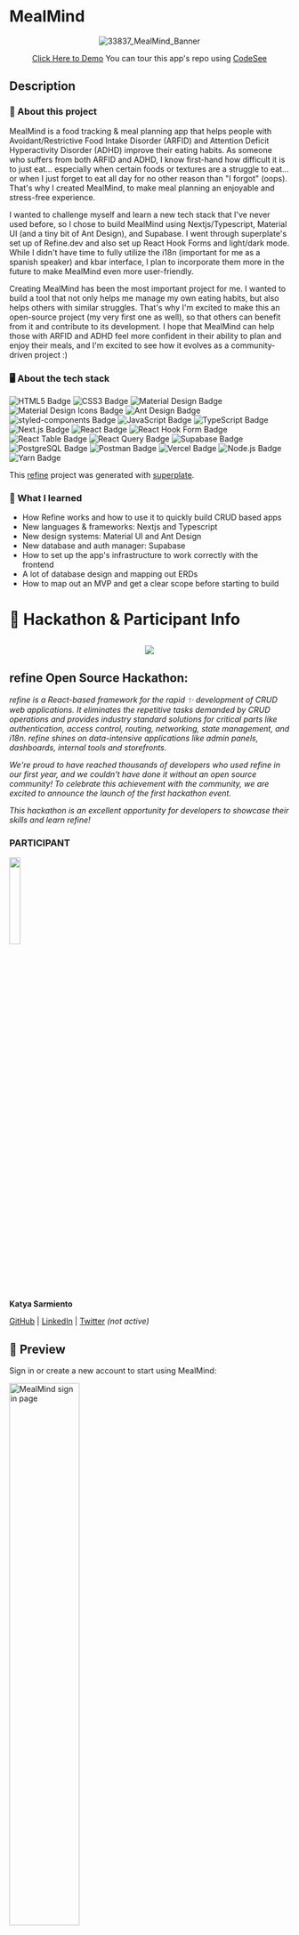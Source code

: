 # MealMind

<div align="center">

![33837_MealMind_Banner](https://user-images.githubusercontent.com/5871075/221132705-25a49e61-1f9b-432a-95c8-41b540436479.png)
 
 
[Click Here to Demo](https://www.mealmind.app)
You can tour this app's repo using [CodeSee](https://app.codesee.io/maps/public/5db76fa0-b54f-11ed-a159-e35b74d3b925)

</div>

## Description

### 💼 About this project

MealMind is a food tracking & meal planning app that helps people with Avoidant/Restrictive Food Intake Disorder (ARFID) and Attention Deficit Hyperactivity Disorder (ADHD) improve their eating habits. As someone who suffers from both ARFID and ADHD, I know first-hand how difficult it is to just eat... especially when certain foods or textures are a struggle to eat... or when I just forget to eat all day for no other reason than "I forgot" (oops). That's why I created MealMind, to make meal planning an enjoyable and stress-free experience.

I wanted to challenge myself and learn a new tech stack that I've never used before, so I chose to build MealMind using Nextjs/Typescript, Material UI (and a tiny bit of Ant Design), and Supabase. I went through superplate's set up of Refine.dev and also set up React Hook Forms and light/dark mode. While I didn't have time to fully utilize the i18n (important for me as a spanish speaker) and kbar interface, I plan to incorporate them more in the future to make MealMind even more user-friendly.

Creating MealMind has been the most important project for me. I wanted to build a tool that not only helps me manage my own eating habits, but also helps others with similar struggles. That's why I'm excited to make this an open-source project (my very first one as well), so that others can benefit from it and contribute to its development. I hope that MealMind can help those with ARFID and ADHD feel more confident in their ability to plan and enjoy their meals, and I'm excited to see how it evolves as a community-driven project :)


### 🖥 About the tech stack

![HTML5 Badge](https://img.shields.io/badge/HTML5-E34F26?logo=html5&logoColor=fff&style=for-the-badge) ![CSS3 Badge](https://img.shields.io/badge/CSS3-1572B6?logo=css3&logoColor=fff&style=for-the-badge) ![Material Design Badge](https://img.shields.io/badge/Material%20Design-757575?logo=materialdesign&logoColor=fff&style=for-the-badge) ![Material Design Icons Badge](https://img.shields.io/badge/Material%20Design%20Icons-2196F3?logo=materialdesignicons&logoColor=fff&style=for-the-badge) ![Ant Design Badge](https://img.shields.io/badge/Ant%20Design-0170FE?logo=antdesign&logoColor=fff&style=for-the-badge) ![styled-components Badge](https://img.shields.io/badge/styled--components-DB7093?logo=styledcomponents&logoColor=fff&style=for-the-badge) ![JavaScript Badge](https://img.shields.io/badge/JavaScript-F7DF1E?logo=javascript&logoColor=000&style=for-the-badge) ![TypeScript Badge](https://img.shields.io/badge/TypeScript-3178C6?logo=typescript&logoColor=fff&style=for-the-badge) ![Next.js Badge](https://img.shields.io/badge/Next.js-000?logo=nextdotjs&logoColor=fff&style=for-the-badge)
 ![React Badge](https://img.shields.io/badge/React-61DAFB?logo=react&logoColor=000&style=for-the-badge) ![React Hook Form Badge](https://img.shields.io/badge/React%20Hook%20Form-EC5990?logo=reacthookform&logoColor=fff&style=for-the-badge) ![React Table Badge](https://img.shields.io/badge/React%20Table-FF4154?logo=reacttable&logoColor=fff&style=for-the-badge) ![React Query Badge](https://img.shields.io/badge/React%20Query-FF4154?logo=reactquery&logoColor=fff&style=for-the-badge) ![Supabase Badge](https://img.shields.io/badge/Supabase-3ECF8E?logo=supabase&logoColor=fff&style=for-the-badge) ![PostgreSQL Badge](https://img.shields.io/badge/PostgreSQL-4169E1?logo=postgresql&logoColor=fff&style=for-the-badge) ![Postman Badge](https://img.shields.io/badge/Postman-FF6C37?logo=postman&logoColor=fff&style=for-the-badge) ![Vercel Badge](https://img.shields.io/badge/Vercel-000?logo=vercel&logoColor=fff&style=for-the-badge) ![Node.js Badge](https://img.shields.io/badge/Node.js-393?logo=nodedotjs&logoColor=fff&style=for-the-badge) ![Yarn Badge](https://img.shields.io/badge/Yarn-2C8EBB?logo=yarn&logoColor=fff&style=for-the-badge)

 This [refine](https://github.com/pankod/refine) project was generated with [superplate](https://github.com/pankod/refine).
 
 ### 🧠 What I learned
 
 - How Refine works and how to use it to quickly build CRUD based apps
 - New languages & frameworks: Nextjs and Typescript
 - New design systems: Material UI and Ant Design
 - New database and auth manager: Supabase
 - How to set up the app's infrastructure to work correctly with the frontend
 - A lot of database design and mapping out ERDs
 - How to map out an MVP and get a clear scope before starting to build


# 👤 Hackathon & Participant Info

<div align="center" style="margin: 30px;">
    <a href="https://refine.dev">
    <img src="https://refine.ams3.cdn.digitaloceanspaces.com/refine_logo.png"  align="center" />
    </a>
</div>

## **refine Open Source Hackathon:**

*refine is a React-based framework for the rapid ✨ development of CRUD web applications. It eliminates the repetitive tasks demanded by CRUD operations and provides industry standard solutions for critical parts like authentication, access control, routing, networking, state management, and i18n. refine shines on data-intensive applications like admin panels, dashboards, internal tools and storefronts.*

*We're proud to have reached thousands of developers who used refine in our first year, and we couldn't have done it without an open source community! To celebrate this achievement with the community, we are excited to announce the launch of the first hackathon event.*

*This hackathon is an excellent opportunity for developers to showcase their skills and learn refine!*

### **PARTICIPANT**

<img src="https://user-images.githubusercontent.com/5871075/221125288-121e9508-ed59-4b30-bd5c-dcc3449bd46e.jpg" width="20%" />

**Katya Sarmiento**

[GitHub](https://github.com/Kitkatnik) | [LinkedIn](https://www.linkedin.com/in/katyasarmiento/) | [Twitter](https://twitter.com/kitkatnik) *(not active)*


## 👀 Preview

Sign in or create a new account to start using MealMind:

<img width="50%" alt="MealMind sign in page" src="https://user-images.githubusercontent.com/5871075/221377768-691ee94c-943f-47b8-b5f7-990ca0935e3e.png">


DARK MODE: Sign in or create a new account to start using MealMind:

<img width="50%" alt="MealMind dark mode sign in page" src="https://user-images.githubusercontent.com/5871075/221377826-e2c6abb0-aa3c-4445-a8e6-0a2ee91662c8.png">


See a list of all your foods and quickly see what you've rated them:

<img width="50%" alt="MealMind list of food items page" src="https://user-images.githubusercontent.com/5871075/221377845-a70bb5ab-ed81-4565-8cd6-a3f962f04d76.png">


DARK MODE: See a list of all your foods and quickly see what you've rated them:

<img width="50%" alt="MealMind dark mode list of food items page" src="https://user-images.githubusercontent.com/5871075/221377832-1761f8d8-d078-4cb5-a19b-15335fb21967.png">


Filter through all your food items with categories:

<img width="50%" alt="MealMind filter food items" src="https://user-images.githubusercontent.com/5871075/221377855-9f1d0faf-7e65-42e7-bfd5-7e6a71b0e198.png">


Create new food items with categories, eating & purchase locations, and notes:

<img width="50%" alt="MealMind adding new food items" src="https://user-images.githubusercontent.com/5871075/221377861-746ad473-2776-4dfc-8235-cb5cfa634c73.png">


Add new food items directly from the categories menu:

<img width="50%" alt="MealMind categories page with adding new food items" src="https://user-images.githubusercontent.com/5871075/221377867-8fe3ead8-5d03-4910-bf13-a2b60fb924d9.png">


DARK MODE: Add new food items directly from the categories menu:

<img width="50%" alt="MealMind dark mode categories page with adding new food items" src="https://user-images.githubusercontent.com/5871075/221377869-e3dbe004-4cb9-4b48-b618-2174c723ab8b.png">


See all your foods organized into category buckets:

<img width="50%" alt="MealMind food items in category buckets" src="https://user-images.githubusercontent.com/5871075/221377878-f26a048d-a92a-403f-9659-8083e02c1ef5.png">


See a list of all your meal plans and date:

<img width="50%" alt="MealMind list of meal plans page" src="https://user-images.githubusercontent.com/5871075/221377885-9c64232d-d702-4aa7-8be1-ba881762208e.png">


DARK MODE: See a list of all your meal plans and dates:

<img width="50%" alt="MealMind dark mode list of meal plans page" src="https://user-images.githubusercontent.com/5871075/221377890-a8f4b00a-9d70-424f-b438-ba1cb1f4bc6c.png">


Create a new meal plan for any day:

<img width="50%" alt="MealMind create a new meal plan" src="https://user-images.githubusercontent.com/5871075/221377896-8bbd8b5a-7788-479f-8f18-fe07601b2e83.png">


Click into your meal plan to see more information and plan meals for breakfast, lunch, and dinner:

<img width="50%" alt="MealMind meal plan info page" src="https://user-images.githubusercontent.com/5871075/221377901-796b81be-5e26-46b4-b842-cea5b2bbbfe8.png">


DARK MODE: Click into your meal plan to see more information and plan meals for breakfast, lunch, and dinner:

<img width="50%" alt="MealMind dark mode meal plan info page" src="https://user-images.githubusercontent.com/5871075/221377906-d091492f-110d-462f-9b2f-419c4664a24b.png">


**Coming soon...**

* Search bar (and kbar) to quickly find food items or meal plans
* Spanish translations
* Calendar view of meal plans
* Track if you've eaten your meals or not
* Rate your meal plan each day
* A note section for each meal plan
* Account page to edit your avatar image, name, and login info
* Google sign up and login
* Importing and exporting food items and meal plans
* Set goals on eating more often, more variety, etc

<br/>


## Set up Project

Sign up for a Supabase account

Create the following tables, triggers, functions, and RLS policies...

**PROFILES**

TABLE

* id int8 is identity and primary key
* created_at timestampz default now()
* updated_at  timestampz default now()
* email varchar
* full_name varchar
* avatar_url text

FUNCTION

* Name: handle_new_user
* Schema: public
* Code:

```SQL
begin
  insert into public.profiles (user_auth, email, created_at, updated_at)
  values (new.id, new.email, new.created_at, new.updated_at);
  return new;
end;
```

TRIGGER

* Name: on_auth_user_created
* Table: auth.users
* Function: handle_new_user
* Events: AFTER INSERT


RLS POLICIES

SELECT - Profiles are viewable by users who created them
```SQL
BEGIN;
  ALTER POLICY "Profiles are viewable by users who created them." ON "public"."profiles" USING ((auth.uid() = user_auth);
COMMIT;
```

UPDATE - Users can update their own profile
```SQL
BEGIN;
  ALTER POLICY "Users can update own profile." ON "public"."profiles" USING ((auth.uid() = user_auth);
COMMIT;
```


**CATEGORIES**

TABLE

* id int8 is identity and primary key
* created_at timestampz default now()
* updated_at  timestampz default now()
* title text default NULL 

ROWS

Add the following categories or create your own:
* Bread/Bakery
* Breakfast
* Canned
* Condiment/Spice
* Dairy
* Deli
* Drink
* Ethnic
* Fast Food
* Frozen
* Fruit
* Grain
* Home-Made
* Meat
* Other
* Restaurant
* Sauce/Oil
* Seafood
* Snack
* Sweet
* Vegetable

RLS POLICIES

Disabled


**FOODS**

* id int8 is identity and primary key
* created_at timestampz default now()
* updated_at  timestampz default now()
* food_name text
* rating int4
* location text default NULL
* purchase_at default NULL
* notes text default NULL
* food_image text default url (pick whatever default image you want)
* added_by int 8 foreign key PROFILE.id
* added_by_auth uuid foreign key PROFILE.auth_id
* category_id int8 foreign key CATEGORIES.id

RLS POLICIES

INSERT - All users can insert foods
``` SQL
BEGIN;
  ALTER POLICY "All users can insert foods" ON "public"."foods" WITH CHECK (true);
COMMIT;
```

SELECT - Users can see foods they've entered
``` SQL
BEGIN;
  ALTER POLICY "Users can see foods they've entered" ON "public"."foods" USING ((auth.uid() = added_by_auth);
COMMIT;
```

UPDATE - Users can update foods they've entered
``` SQL
BEGIN;
  ALTER POLICY "Users can update foods they've entered" ON "public"."foods" USING ((auth.uid() = added_by_auth);
COMMIT;
```

**MEAL PLANS**

TABLE

* id int8 is identity and primary key
* created_at timestampz default now()
* updated_at  timestampz default now()
* date date
* added_by int 8 foreign key PROFILE.id
* added_by_auth uuid foreign key PROFILE.auth_id
* total_foods int8 default 0 (needed for later features)
* total_foods_eaten int8 default 0 (needed for later features)
* day_rating int8
* notes text

RLS POLICIES

ALL - Enable all meal plan actions for user based on id
```SQL
BEGIN;
  ALTER POLICY "Enable all meal plan actions for user based on id." ON "public"."meal_plans" USING ((auth.uid() = added_by_auth);
COMMIT;
```

**MEAL PLAN MEALS**

TABLE

* id int8 is identity and primary key
* created_at timestampz default now()
* updated_at  timestampz default now()
* period int8
* eaten boolean default false (needed for later features)
* added_by int 8 foreign key PROFILE.id
* added_by_auth uuid foreign key PROFILE.auth_id
* meal_plan_id int8 foreign key MEAL_PLANS.id
* food_id int8 foreign key FOODS.id

RLS POLICIES

INSERT - Users can add meals to meal plans
```SQL
BEGIN;
  ALTER POLICY "Users can add meals to meal plans" ON "public"."meal_plan_meals" WITH CHECK (true);
COMMIT;
```

SELECT - Users can see the meals they've entered
```SQL
BEGIN;
  ALTER POLICY "Users can see the meals they've entered" ON "public"."meal_plan_meals" USING ((auth.uid() = added_by_auth);
COMMIT;
```

Set up Authentication with Supabase - [Click Here for Docs](https://supabase.com/docs/guides/auth/overview)

## Prerequisites

* Refine
* Supabase
* Node / Yarn
* Javascript / Typescript 
* React / Nextjs


## Install Project

- Clone the repository:
```
git clone https://github.com/Kitkatnik/ks-MealMind.git
```

- Change directory and install dependencies:

```
cd directory
npm install
```

Set up local env variables

[Add your Supabase API URL and KEY](https://supabase.com/docs/guides/database/connecting-to-postgres#api-url-and-keys)


### **Running the development server.**

```bash
    yarn dev
```

### **Building for production.**

```bash
    yarn build
```

### **Running the production server.**

```bash
    yarn start
```


# Learn More

To learn more about **refine**, please check out the [Documentation](https://refine.dev/docs)

- **Supabase Data Provider** [Docs](https://refine.dev/docs/core/providers/data-provider/#overview)
- **Material UI** [Docs](https://refine.dev/docs/ui-frameworks/mui/tutorial/)
- **Inferencer** [Docs](https://refine.dev/docs/packages/documentation/inferencer)
- **Material UI Light/Dark Mode** [Docs](https://refine.dev/docs/ui-frameworks/mui/customization/mui-custom-theme/)
- **Material UI Custom Theme** [Docs](https://refine.dev/docs/ui-frameworks/mui/customization/mui-custom-theme/)
- **Custom Layout** [Docs](https://refine.dev/docs/ui-frameworks/mui/customization/mui-custom-layout/)
- **KBar Command Palette** [Docs](https://github.com/pankod/refine/tree/next/examples/commandPalette/kbar)


## License

MIT
